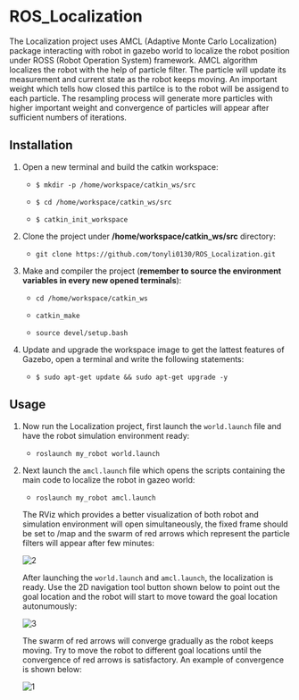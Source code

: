# ROS_Localization

The Localization project uses AMCL (Adaptive Monte Carlo Localization) package interacting with robot in gazebo world to localize the robot position under ROSS (Robot Operation System) framework. AMCL algorithm localizes the robot with the help of particle filter. The particle will update its measurement and current state as the robot keeps moving. An important weight which tells how closed this partilce is to the robot will be assigend to each particle. The resampling process will generate more particles with higher important weight and convergence of particles will appear after sufficient numbers of iterations.

## Installation
1. Open a new terminal and build the catkin workspace:

    * `$ mkdir -p /home/workspace/catkin_ws/src`
 
    * `$ cd /home/workspace/catkin_ws/src`
 
    * `$ catkin_init_workspace`
 
  
2. Clone the project under  **/home/workspace/catkin_ws/src** directory:

    * `git clone https://github.com/tonyli0130/ROS_Localization.git`
 
 3. Make and compiler the project (**remember to source the environment variables in every new opened terminals**):
 
    * `cd /home/workspace/catkin_ws`
 
    * `catkin_make`
 
    * `source devel/setup.bash`
 
 
4. Update and upgrade the workspace image to get the lattest features of Gazebo, open a terminal and write the following statements:

    * `$ sudo apt-get update && sudo apt-get upgrade -y`

## Usage
1. Now run the Localization project, first launch the `world.launch` file and have the robot simulation environment ready:

    * `roslaunch my_robot world.launch`
    
2. Next launch the `amcl.launch` file which opens the scripts containing the main code to localize the robot in gazeo world:
    * `roslaunch my_robot amcl.launch`
 
   The RViz which provides a better visualization of both robot and simulation environment will open simultaneously, the fixed frame should be set to /map and the swarm of red arrows which represent the particle filters will appear after few minutes:
      
   ![2](https://user-images.githubusercontent.com/60047845/89330177-80d18380-d655-11ea-9a68-4763ca16275f.png)
  
 
   After launching the `world.launch` and `amcl.launch`, the localization is ready. Use the 2D navigation tool button shown below to point out the goal location and the robot will start to move toward the goal location autonumously:
   
   
    ![3](https://user-images.githubusercontent.com/60047845/89331006-b034c000-d656-11ea-8750-96ad712d3771.PNG)
    
   
   The swarm of red arrows will converge gradually as the robot keeps moving. Try to move the robot to different goal locations until the convergence of red arrows is satisfactory. An example of convergence is shown below:
   
   ![1](https://user-images.githubusercontent.com/60047845/89330153-76af8500-d655-11ea-95eb-aa12b0b293c4.png)
   




